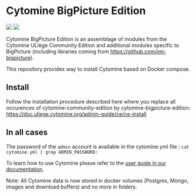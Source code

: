 # Cytomine BigPicture Edition

[![](https://img.shields.io/github/v/release/Cytomine-ULiege/Cytomine-community-edition)](https://github.com/Cytomine-ULiege/Cytomine-community-edition)
[![](https://img.shields.io/docker/pulls/cytomine/installer)](https://hub.docker.com/r/cytomine/installer/)

Cytomine BigPicture Edition is an assemblage of modules from the Cytomine ULiège Community Edition and additional modules specific to BigPicture (including libraries coming from https://github.com/imi-bigpicture). 

This repository provides way to install Cytomine based on Docker compose.

## Install

Follow the installation procedure described here where you replace all occurences of cytomine-community-edition by cytomine-bigpicture-edition:
https://doc.uliege.cytomine.org/admin-guide/ce/ce-install

## In all cases

The password of the `admin` account is available in the cytomine.yml file : `cat cytomine.yml | grep ADMIN_PASSWORD:`

To learn how to use Cytomine please refer to the [user guide in our documentation](https://doc.uliege.cytomine.org/user-guide/).

Note: All Cytomine data is now stored in docker volumes (Postgres, Mongo, images and download buffers) and no more in folders.
